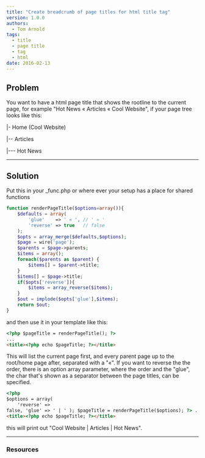 ```yaml
---
title: "Create breadcrumb of page titles for html title tag"
version: 1.0.0
authors:
  - Tom Arnold
tags:
  - title
  - page title
  - tag
  - html
date: 2016-02-13
---
```


## Problem

You want to have a html page title that shows the rootline to the current page, for example "Hot News « Articles « Cool Website", if your page tree looks like this:

|- Home (Cool Website)

|-- Articles

|--- Hot News

---

## Solution

Put this in your \_func.php or where ever your setup has a place for shared functions

```php
function renderPageTitle($options=array()){
	$defaults = array(
		'glue'    => ' « ', // ' » '
		'reverse' => true   // false
	);
	$opts = array_merge($defaults,$options);
	$page = wire('page');
	$parents = $page->parents;
	$items = array();
	foreach($parents as $parent) {
		$items[] = $parent->title;
	}
	$items[] = $page->title;
	if($opts['reverse']){
		$items = array_reverse($items);
	}
	$out = implode($opts['glue'],$items);
	return $out;
}
```

and then use it in your template like this:

```html
<?php $pageTitle = renderPageTitle(); ?>
...
<title><?php echo $pageTitle; ?></title>
```

This will list the current page first, and every parent page up to the root/home page after, separated with a "«". If you want to reverse the the order, there is an option array parameter, where the order and the "glue", the char that's shown as a separator between the page titles, can be specified.

```html
<?php
$options = array(
	'reverse' =>
false, 'glue' => ' | ' ); $pageTitle = renderPageTitle($options); ?> ...
<title><?php echo $pageTitle; ?></title>
```

this will print out "Cool Website | Articles | Hot News".

---

### Resources
